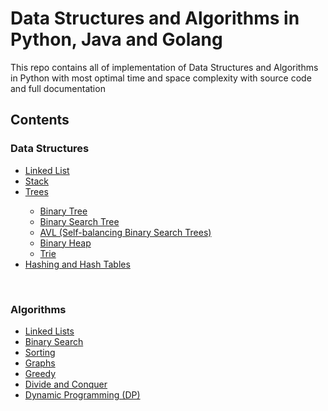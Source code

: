 # Data Structures and Algorithms in Python, Java and Golang
This repo contains all of  implementation of Data Structures and Algorithms in Python with most optimal time and space complexity with source code and full documentation
## Contents
<h3>Data Structures</h3>
<ul>
  <a href="https://github.com/javokhirbek1999/AlgorithmsDS/tree/main/Data%20Structures/Linked%20List"><li>Linked List</li></a>
  <a href="https://github.com/javokhirbek1999/AlgorithmsDS/tree/main/Data%20Structures/Stack"><li>Stack</li></a>  
  <a href="https://github.com/javokhirbek1999/AlgorithmsDS/tree/main/Data%20Structures/Trees"><li>Trees</li></a>
  <ul>
    <a href="https://github.com/javokhirbek1999/AlgorithmsDS/tree/main/Data%20Structures/Trees/BinaryTrees"><li>Binary Tree</li></a>
    <a href="https://github.com/javokhirbek1999/AlgorithmsDS/tree/main/Data%20Structures/Trees/BinarySearchTree"><li>Binary Search Tree</li></a>
    <a href="https://github.com/javokhirbek1999/AlgorithmsDS/tree/main/Data%20Structures/Trees/AVL"><li>AVL (Self-balancing Binary Search Trees)</li></a>
    <a href="https://github.com/javokhirbek1999/AlgorithmsDS/tree/main/Data%20Structures/Trees/Binary%20Heap"><li>Binary Heap</li></a>
    <a href="https://github.com/javokhirbek1999/AlgorithmsDS/tree/main/Data%20Structures/Trees/Trie"><li>Trie</li></a>
  </ul>
  <a href="https://github.com/javokhirbek1999/AlgorithmsDS/tree/main/Data%20Structures/Hashing%20and%20HashTables"><li>Hashing and Hash Tables</li></a>
</ul>
<br/>
<h3>Algorithms</h3>
<ul>
  <a href="https://github.com/javokhirbek1999/AlgorithmsDS/tree/main/Algorithms/LinkedLists"><li>Linked Lists</li></a>
  <a href="https://github.com/javokhirbek1999/AlgorithmsDS/tree/main/Algorithms/BinarySearch"><li>Binary Search</li></a>
  <a href="https://github.com/javokhirbek1999/AlgorithmsDS/tree/main/Algorithms/Sorting"><li>Sorting</li></a> 
  <a href="https://github.com/javokhirbek1999/AlgorithmsDS/tree/main/Algorithms/Graphs"><li>Graphs</li></a>
  <a href="https://github.com/javokhirbek1999/AlgorithmsDS/tree/main/Algorithms/Greedy"><li>Greedy</li></a>  
  <a href="https://github.com/javokhirbek1999/AlgorithmsDS/tree/main/Algorithms/Divide-And-Conquer"><li>Divide and Conquer</li></a> 
  <a href="https://github.com/javokhirbek1999/AlgorithmsDS/tree/main/Algorithms/Dynamic-Programming"><li>Dynamic Programming (DP)</li></a> 
</ul>
